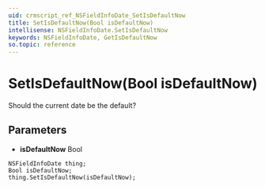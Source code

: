 ```yaml
---
uid: crmscript_ref_NSFieldInfoDate_SetIsDefaultNow
title: SetIsDefaultNow(Bool isDefaultNow)
intellisense: NSFieldInfoDate.SetIsDefaultNow
keywords: NSFieldInfoDate, GetIsDefaultNow
so.topic: reference
---
```


# SetIsDefaultNow(Bool isDefaultNow)

Should the current date be the default?

## Parameters

* **isDefaultNow** Bool

```crmscript
NSFieldInfoDate thing;
Bool isDefaultNow;
thing.SetIsDefaultNow(isDefaultNow);
```

